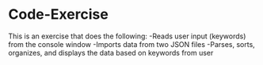 # Code-Exercise
This is an exercise that does the following: 
  -Reads user input (keywords) from the console window 
  -Imports data from two JSON files 
  -Parses, sorts, organizes, and displays the data based on keywords from user 
